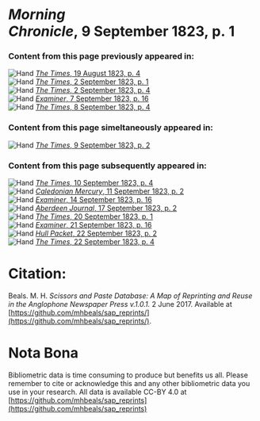 # *Morning Chronicle*, 9 September 1823, p. 1  
  
### Content from this page previously appeared in:  
![Hand](http://scissorsandpaste.net/wp-content/uploads/2017/06/smallhandpointer.png) [*The Times*, 19 August 1823, p. 4](https://mhbeals.github.io/sap_html/The-Times/The-Times-19-August-1823-p-4)  
![Hand](http://scissorsandpaste.net/wp-content/uploads/2017/06/smallhandpointer.png) [*The Times*, 2 September 1823, p. 1](https://mhbeals.github.io/sap_html/The-Times/The-Times-2-September-1823-p-1)  
![Hand](http://scissorsandpaste.net/wp-content/uploads/2017/06/smallhandpointer.png) [*The Times*, 2 September 1823, p. 4](https://mhbeals.github.io/sap_html/The-Times/The-Times-2-September-1823-p-4)  
![Hand](http://scissorsandpaste.net/wp-content/uploads/2017/06/smallhandpointer.png) [*Examiner*, 7 September 1823, p. 16](https://mhbeals.github.io/sap_html/Examiner/Examiner-7-September-1823-p-16)  
![Hand](http://scissorsandpaste.net/wp-content/uploads/2017/06/smallhandpointer.png) [*The Times*, 8 September 1823, p. 4](https://mhbeals.github.io/sap_html/The-Times/The-Times-8-September-1823-p-4)  
  
### Content from this page simeltaneously appeared in:  
![Hand](http://scissorsandpaste.net/wp-content/uploads/2017/06/smallhandpointer.png) [*The Times*, 9 September 1823, p. 2](https://mhbeals.github.io/sap_html/The-Times/The-Times-9-September-1823-p-2)  
  
### Content from this page subsequently appeared in:  
![Hand](http://scissorsandpaste.net/wp-content/uploads/2017/06/smallhandpointer.png) [*The Times*, 10 September 1823, p. 4](https://mhbeals.github.io/sap_html/The-Times/The-Times-10-September-1823-p-4)  
![Hand](http://scissorsandpaste.net/wp-content/uploads/2017/06/smallhandpointer.png) [*Caledonian Mercury*, 11 September 1823, p. 2](https://mhbeals.github.io/sap_html/Caledonian-Mercury/Caledonian-Mercury-11-September-1823-p-2)  
![Hand](http://scissorsandpaste.net/wp-content/uploads/2017/06/smallhandpointer.png) [*Examiner*, 14 September 1823, p. 16](https://mhbeals.github.io/sap_html/Examiner/Examiner-14-September-1823-p-16)  
![Hand](http://scissorsandpaste.net/wp-content/uploads/2017/06/smallhandpointer.png) [*Aberdeen Journal*, 17 September 1823, p. 2](https://mhbeals.github.io/sap_html/Aberdeen-Journal/Aberdeen-Journal-17-September-1823-p-2)  
![Hand](http://scissorsandpaste.net/wp-content/uploads/2017/06/smallhandpointer.png) [*The Times*, 20 September 1823, p. 1](https://mhbeals.github.io/sap_html/The-Times/The-Times-20-September-1823-p-1)  
![Hand](http://scissorsandpaste.net/wp-content/uploads/2017/06/smallhandpointer.png) [*Examiner*, 21 September 1823, p. 16](https://mhbeals.github.io/sap_html/Examiner/Examiner-21-September-1823-p-16)  
![Hand](http://scissorsandpaste.net/wp-content/uploads/2017/06/smallhandpointer.png) [*Hull Packet*, 22 September 1823, p. 2](https://mhbeals.github.io/sap_html/Hull-Packet/Hull-Packet-22-September-1823-p-2)  
![Hand](http://scissorsandpaste.net/wp-content/uploads/2017/06/smallhandpointer.png) [*The Times*, 22 September 1823, p. 4](https://mhbeals.github.io/sap_html/The-Times/The-Times-22-September-1823-p-4)  


# Citation: 

Beals. M. H. *Scissors and Paste Database: A Map of Reprinting and Reuse in the Anglophone Newspaper Press v.1.0.1.* 2 June 2017. Available at [https://github.com/mhbeals/sap_reprints/](https://github.com/mhbeals/sap_reprints/). 

# Nota Bona

Bibliometric data is time consuming to produce but benefits us all. Please remember to cite or acknowledge this and any other bibliometric data you use in your research. All data is available CC-BY 4.0 at [https://github.com/mhbeals/sap_reprints](https://github.com/mhbeals/sap_reprints)